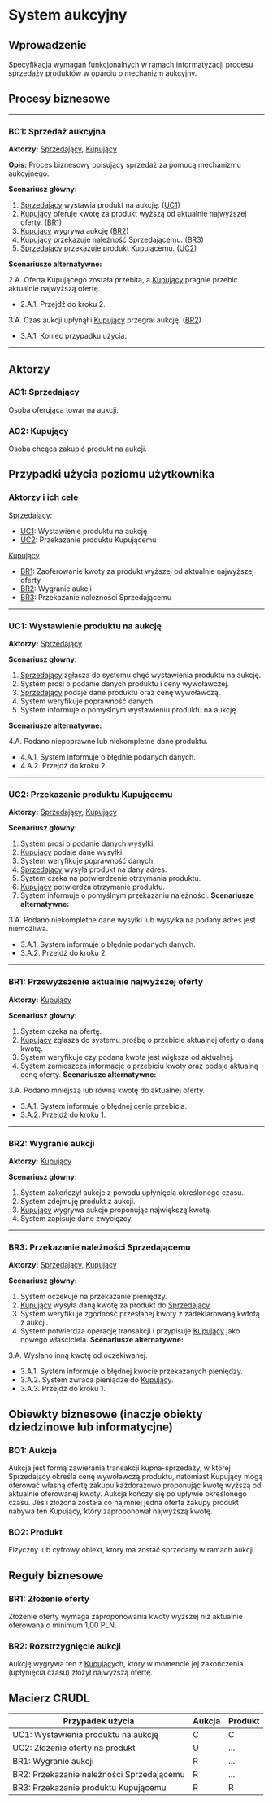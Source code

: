 # System aukcyjny

## Wprowadzenie

Specyfikacja wymagań funkcjonalnych w ramach informatyzacji procesu sprzedaży produktów w oparciu o mechanizm aukcyjny. 

## Procesy biznesowe

---
<a id="bc1"></a>
### BC1: Sprzedaż aukcyjna 

**Aktorzy:** [Sprzedający](#ac1), [Kupujący](#ac2)

**Opis:** Proces biznesowy opisujący sprzedaż za pomocą mechanizmu aukcyjnego.

**Scenariusz główny:**
1. [Sprzedający](#ac1) wystawia produkt na aukcję. ([UC1](#uc1))
2. [Kupujący](#ac2) oferuje kwotę za produkt wyższą od aktualnie najwyższej oferty. ([BR1](#br1))
3. [Kupujący](#ac2) wygrywa aukcję ([BR2](#br2))
4. [Kupujący](#ac2) przekazuje należność Sprzedającemu. ([BR3](#br3))
5. [Sprzedający](#ac1) przekazuje produkt Kupującemu. ([UC2](#uc2))

**Scenariusze alternatywne:** 

2.A. Oferta Kupującego została przebita, a [Kupujący](#ac2) pragnie przebić aktualnie najwyższą ofertę.
* 2.A.1. Przejdź do kroku 2.

3.A. Czas aukcji upłynął i [Kupujący](#ac2) przegrał aukcję. ([BR2](#br2))
* 3.A.1. Koniec przypadku użycia.

---

## Aktorzy

<a id="ac1"></a>
### AC1: Sprzedający

Osoba oferująca towar na aukcji.

<a id="ac2"></a>
### AC2: Kupujący

Osoba chcąca zakupić produkt na aukcji.


## Przypadki użycia poziomu użytkownika

### Aktorzy i ich cele

[Sprzedający](#ac1):
* [UC1](#uc1): Wystawienie produktu na aukcję
* [UC2](#uc2): Przekazanie produktu Kupującemu

[Kupujący](#ac2)
* [BR1](#br1): Zaoferowanie kwoty za produkt wyższej od aktualnie najwyższej oferty
* [BR2](#br2): Wygranie aukcji
* [BR3](#br3): Przekazanie należności Sprzedającemu


---
<a id="uc1"></a>
### UC1: Wystawienie produktu na aukcję

**Aktorzy:** [Sprzedający](#ac1)

**Scenariusz główny:**
1. [Sprzedający](#ac1) zgłasza do systemu chęć wystawienia produktu na aukcję.
2. System prosi o podanie danych produktu i ceny wywoławczej.
3. [Sprzedający](#ac1) podaje dane produktu oraz cenę wywoławczą.
4. System weryfikuje poprawność danych.
5. System informuje o pomyślnym wystawieniu produktu na aukcję.

**Scenariusze alternatywne:** 

4.A. Podano niepoprawne lub niekompletne dane produktu.
* 4.A.1. System informuje o błędnie podanych danych.
* 4.A.2. Przejdź do kroku 2.

---

<a id="uc2"></a>
### UC2: Przekazanie produktu Kupującemu

**Aktorzy:** [Sprzedający](#ac1), [Kupujący](#ac2)

**Scenariusz główny:**
1. System prosi o podanie danych wysyłki.
2. [Kupujący](#ac2) podaje dane wysyłki.
3. System weryfikuje poprawność danych.
4. [Sprzedający](#ac1) wysyła produkt na dany adres.
5. System czeka na potwierdzenie otrzymania produktu.
6. [Kupujący](#ac2) potwierdza otrzymanie produktu.
7. System informuje o pomyślnym przekazaniu należności.
**Scenariusze alternatywne:** 

3.A. Podano niekompletne dane wysyłki lub wysyłka na podany adres jest niemożliwa.
* 3.A.1. System informuje o błędnie podanych danych.
* 3.A.2. Przejdź do kroku 2.

---
<a id="br1"></a>
### BR1: Przewyższenie aktualnie najwyższej oferty

**Aktorzy:** [Kupujący](#ac2)

**Scenariusz główny:**
1. System czeka na ofertę.
2. [Kupujący](#ac2) zgłasza do systemu prośbę o przebicie aktualnej oferty o daną kwotę.
3. System weryfikuje czy podana kwota jest większa od aktualnej.
4. System zamieszcza informację o przebiciu kwoty oraz podaje aktualną cenę oferty.
**Scenariusze alternatywne:** 

3.A. Podano mniejszą lub równą kwotę do aktualnej oferty.
* 3.A.1. System informuje o błędnej cenie przebicia.
* 3.A.2. Przejdź do kroku 1.

---
<a id="br2"></a>
### BR2: Wygranie aukcji

**Aktorzy:** [Kupujący](#ac2)

**Scenariusz główny:**
1. System zakończył aukcje z powodu upłynięcia określonego czasu.
2. System zdejmuję produkt z aukcji.
3. [Kupujący](#ac2) wygrywa aukcje proponując największą kwotę.
4. System zapisuje dane zwycięzcy.

---
<a id="br3"></a>
### BR3: Przekazanie należności Sprzedającemu

**Aktorzy:** [Sprzedający](#ac1), [Kupujący](#ac2)

**Scenariusz główny:**
1. System oczekuje na przekazanie pieniędzy.
2. [Kupujący](#ac2) wysyła daną kwotę za produkt do [Sprzedający](#ac1).
3. System weryfikuje zgodność przesłanej kwoty z zadeklarowaną kwtotą z aukcji.
4. System potwierdza operację transakcji i przypisuje [Kupujący](#ac2) jako nowego właściciela.
**Scenariusze alternatywne:** 

3.A. Wysłano inną kwotę od oczekiwanej.
* 3.A.1. System informuje o błędnej kwocie przekazanych pieniędzy.
* 3.A.2. System zwraca pieniądze do [Kupujący](#ac2).
* 3.A.3. Przejdź do kroku 1.


## Obiewkty biznesowe (inaczje obiekty dziedzinowe lub informatycjne)

### BO1: Aukcja

Aukcja jest formą zawierania transakcji kupna-sprzedaży, w której Sprzedający określa cenę wywoławczą produktu, natomiast Kupujący mogą oferować własną ofertę zakupu każdorazowo proponując kwotę wyższą od aktualnie oferowanej kwoty. Aukcja kończy się po upływie określonego czasu. Jeśli złożona została co najmniej jedna oferta zakupy produkt nabywa ten Kupujący, który zaproponował najwyższą kwotę. 

### BO2: Produkt

Fizyczny lub cyfrowy obiekt, który ma zostać sprzedany w ramach aukcji.

## Reguły biznesowe

<a id="br1"></a>
### BR1: Złożenie oferty

Złożenie oferty wymaga zaproponowania kwoty wyższej niż aktualnie oferowana o minimum 1,00 PLN.


<a id="br2"></a>
### BR2: Rozstrzygnięcie aukcji

Aukcję wygrywa ten z [Kupujący](#ac2)ch, który w momencie jej zakończenia (upłynięcia czasu) złożył najwyższą ofertę.

## Macierz CRUDL


| Przypadek użycia                                  | Aukcja | Produkt |
| ------------------------------------------------- | ------ | ------- |
| UC1: Wystawienia produktu na aukcję               |    C   |    C    |
| UC2: Złożenie oferty na produkt                   |    U   |   ...   |
| BR1: Wygranie aukcji                              |    R   |   ...   |
| BR2: Przekazanie należności Sprzedającemu	        |    R   |   ...   |
| BR3: Przekazanie produktu Kupującemu              |    R   |    R    |
